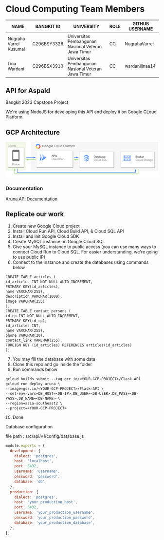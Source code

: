 # Cloud Computing Team Members

| NAME | BANGKIT ID | UNIVERSITY | ROLE | GITHUB USERNAME |
| --- | --- | --- | --- | --- |
| Nugraha Varrel Kusumai | C296BSY3326 | Universitas Pembangunan Nasional Veteran Jawa Timur | CC | NugrahaVarrel |
| Lina Wardani | C296BSX3910 | Universitas Pembangunan Nasional Veteran Jawa Timur | CC | wardanilinaa14 |

## API for Aspald

Bangkit 2023 Capstone Project <br>

We're using NodeJS for developing this API and deploy it on Google CLoud Platform.

## GCP Architecture
![gcp_architecture](assets/gcp-architecture.png)


### Documentation
[Aruna API Documentation](https://pandarl.notion.site/Aruna-API-Documentation-c63074cec06241ef870e79f623ce5f86?pvs=4)

## Replicate our work

1. Create new Google Cloud project
2. Install Cloud Run API, Cloud Build API, & Cloud SQL API
3. Install and init Google Cloud SDK
4. Create MySQL instance on Google Cloud SQL
5. Give your MySQL instance to public access (you can use many ways to connect Cloud Run to Cloud SQL. For easier understanding, we're going to use public IP)
6. Connect to the instance and create the databases using commands below
```plaintext
CREATE TABLE articles (
id_articles INT NOT NULL AUTO_INCREMENT,
PRIMARY KEY(id_articles),
name VARCHAR(255),
description VARCHAR(1000),
image VARCHAR(255)
);
CREATE TABLE contact_persons (
id_cp INT NOT NULL AUTO_INCREMENT,
PRIMARY KEY(id_cp),
id_articles INT,
name VARCHAR(255),
phone VARCHAR(20),
contact_link VARCHAR(255),
FOREIGN KEY (id_articles) REFERENCES articles(id_articles)
);
```
7. You may fill the database with some data
8. Clone this repo and go inside the folder
9. Run commands below
```plaintext
gcloud builds submit --tag gcr.io/<YOUR-GCP-PROJECT>/Flask-API
gcloud run deploy aruna \
--image=gcr.io/<YOUR-GCP-PROJECT>/Flask-API \
--set-env-vars=DB_HOST=<DB-IP>,DB_USER=<DB-USER>,DB_PASS=<DB-PASS>,DB_NAME=<DB-NAME> \
--region=asia-southeast2 \
--project=<YOUR-GCP-PROJECT>
```
10. Done
    
Database configuration

file path : src/api/v1/config/database.js

```javascript
module.exports = {
  development: {
    dialect: 'postgres',
    host: 'localhost',
    port: 5432,
    username: 'username',
    password: 'password',
    database: 'db',
  },
  production: {
    dialect: 'postgres',
    host: 'your_production_host',
    port: 5432,
    username: 'your_production_username',
    password: 'your_production_password',
    database: 'your_production_database',
  },
};

